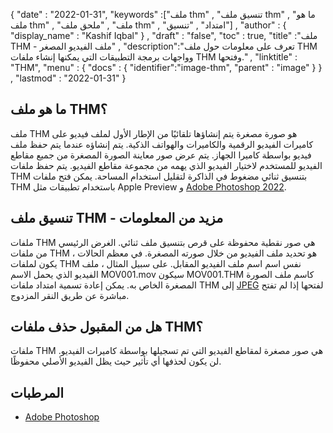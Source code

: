 {
  "date" : "2022-01-31",
  "keywords" :["ملف thm" , "تنسيق ملف thm" , "ما هو ملف thm" , "ملف" , "ملحق ملف thm" , "امتداد" , "تنسيق"] ,
  "author" : {
    "display_name" : "Kashif Iqbal"
} ,
  "draft" : "false",
  "toc" : true,
  "title" :"ملف THM - ملف الفيديو المصغر" ,
  "description":"تعرف على معلومات حول ملف THM وواجهات برمجة التطبيقات التي يمكنها إنشاء ملفات THM وفتحها." ,
  "linktitle" : "THM",
  "menu" : {
    "docs" : {
      "identifier":"image-thm",
      "parent" : "image"
}
} ,
  "lastmod" : "2022-01-31"
}

## ما هو ملف THM؟

ملف THM هو صورة مصغرة يتم إنشاؤها تلقائيًا من الإطار الأول لملف فيديو على كاميرات الفيديو الرقمية والكاميرات والهواتف الذكية. يتم إنشاؤه عندما يتم حفظ ملف فيديو بواسطة كاميرا الجهاز. يتم عرض صور معاينة الصورة المصغرة من جميع مقاطع الفيديو للمستخدم لاختيار الفيديو الذي يهمه من مجموعة مقاطع الفيديو. يتم حفظ ملفات THM بتنسيق ثنائي مضغوط في الذاكرة لتقليل استخدام المساحة. يمكن فتح ملفات THM باستخدام تطبيقات مثل Apple Preview و [Adobe Photoshop 2022](https://www.adobe.com/products/photoshop.html).

## تنسيق ملف THM - مزيد من المعلومات

ملفات THM هي صور نقطية محفوظة على قرص بتنسيق ملف ثنائي. الغرض الرئيسي من ملفات THM هو تحديد ملف الفيديو من خلال صورته المصغرة. في معظم الحالات ، يكون لملفات THM نفس اسم اسم ملف الفيديو المقابل. على سبيل المثال ، ملف الفيديو الذي يحمل الاسم MOV001.mov سيكون MOV001.THM كاسم ملف الصورة المصغرة الخاص به. يمكن إعادة تسمية امتداد ملفات THM إلى [JPEG](/ar/image/jpeg/) لفتحها إذا لم تفتح مباشرة عن طريق النقر المزدوج.

## هل من المقبول حذف ملفات THM؟

ملفات THM هي صور مصغرة لمقاطع الفيديو التي تم تسجيلها بواسطة كاميرات الفيديو. لن يكون لحذفها أي تأثير حيث يظل الفيديو الأصلي محفوظًا.

## المرطبات
* [Adobe Photoshop](https://www.adobe.com/products/photoshop.html)

